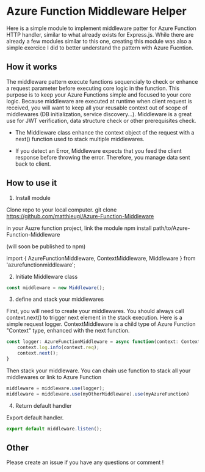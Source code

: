 # Azure Function Middleware Helper

Here is a simple module to implement middleware patter for Azure Function HTTP handler, similar to what already exists for Express.js.
While there are already a few modules similar to this one, creating this module was also a simple exercice I did to better understand the pattern with Azure Fucntion.

## How it works

The middleware pattern execute functions sequencialy to check or enhance a request parameter before executing core logic in the function. This purpose is to keep your Azure Functions simple and focused to your core logic.
Because middleware are executed at runtime when client request is received, you will want to keep all your reusable context out of scope of middlewares (DB initialization, service discovery...).
Middleware is a great use for JWT verification, data structure check or other prerequisites check. 

- The Middleware class enhance the context object of the request with a next() function used to stack multiple middlewares.

- If you detect an Error, Middleware expects that you feed the client response before throwing the error. Therefore, you manage data sent back to client.  

## How to use it 

1. Install module

Clone repo to your local computer.
git clone https://github.com/matthieugi/Azure-Function-Middleware 

in your Auzre function project, link the module
npm install path/to/Azure-Function-Middleware

(will soon be published to npm)

import { AzureFunctionMiddleware, ContextMiddleware, Middleware } from 'azurefunctionmiddleware';

2. Initiate Middleware class

```javascript
const middleware = new Middleware();
```

3. define and stack your middlewares

First, you will need to create your middlewares. You should always call context.next() to trigger next element in the stack execution. Here is a simple request logger. ContextMiddleware is a child type of Azure Function "Context" type, enhanced with the next function.


```javascript
const logger: AzureFunctionMiddleware = async function(context: ContextMiddleware) {
    context.log.info(context.req);
    context.next();
}
```

Then stack your middleware. You can chain use function to stack all your middlewares or link to Azure Function

```javascript
middleware = middleware.use(logger);
middleware = middleware.use(myOtherMiddleware).use(myAzureFunction)
```

4. Return default handler 

Export default handler.

```javascript
export default middleware.listen();
```

## Other

Please create an issue if you have any questions or comment !
